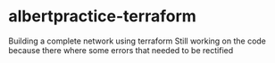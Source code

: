 # albertpractice-terraform
Building a complete network using terraform
Still working on the code because there where some errors that needed to be rectified
